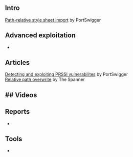 ## Intro
[Path-relative style sheet import](https://portswigger.net/knowledgebase/Issues/details/00200328_pathrelativestylesheetimport) by PortSwigger  

## Advanced exploitation
-

## Articles
[Detecting and exploiting PRSSI vulnerabilites](http://blog.portswigger.net/2015/02/prssi.html) by PortSwigger  
[Relative path overwrite](http://www.thespanner.co.uk/2014/03/21/rpo/) by The Spanner  

## Videos
-

## Reports
-

## Tools
-
